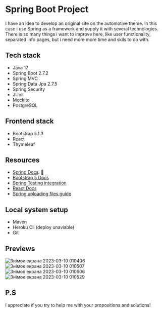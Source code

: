 # Spring Boot Project
I have an idea to develop an original site on the automotive theme. In this case i use Spring as a framework and supply it with several technologies. There is so many things i want to improve here, like user functionality, separated info pages, but i need more more time and skils to do with.

## Tech stack
* Java 17
* Spring Boot 2.7.2
* Spring MVC
* Spring Data Jpa 2.7.5
* Spring Security
* JUnit
* Mockito
* PostgreSQL
## Frontend stack
* Bootstrap 5.1.3
* React
* Thymeleaf
## Resources
* [Spring Docs](https://docs.spring.io/spring-framework/docs/current/reference/html). :leaves:
* [Bootstrap 5 Docs](https://getbootstrap.com/docs/5.1/getting-started/introduction/)
* [Spring Testing integration](https://docs.spring.io/spring-framework/docs/current/reference/html/testing.html#unit-testing)
* [React Docs](https://uk.reactjs.org/docs/getting-started.html)
* [Spring uploading files guide](https://spring.io/guides/gs/uploading-files/)
## Local system setup
* Maven
* Heroku Cli (deploy unaviable)
* Git
## Previews
![Знімок екрана 2023-03-10 010406](https://user-images.githubusercontent.com/65613909/224180719-9a6a5857-78b4-480d-9ddf-5dd0e347c8cf.png)
![Знімок екрана 2023-03-10 010507](https://user-images.githubusercontent.com/65613909/224180730-00624cff-5293-454a-8c72-d6f5c16ee18b.png)
![Знімок екрана 2023-03-10 010606](https://user-images.githubusercontent.com/65613909/224180744-0ac32f8e-0ada-4436-9808-a9fd8180f1d8.png)
![Знімок екрана 2023-03-10 010529](https://user-images.githubusercontent.com/65613909/224180929-d8961102-85cf-4a03-ad05-abb8eb155102.png)
## P.S
I appreciate if you try to help me with your propositions and solutions!
